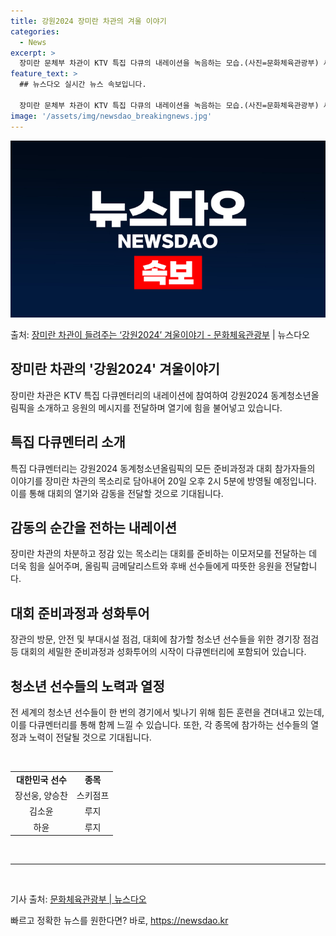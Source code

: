 ```yaml
---
title: 강원2024 장미란 차관의 겨울 이야기
categories:
  - News
excerpt: >
  장미란 문체부 차관이 KTV 특집 다큐의 내레이션을 녹음하는 모습.(사진=문화체육관광부) 세계를 번쩍 들었던…
feature_text: >
  ## 뉴스다오 실시간 뉴스 속보입니다.

  장미란 문체부 차관이 KTV 특집 다큐의 내레이션을 녹음하는 모습.(사진=문화체육관광부) 세계를 번쩍 들었던…
image: '/assets/img/newsdao_breakingnews.jpg'
---
```


![뉴스다오 속보](/assets/img/newsdao_breakingnews.jpg)

<p>출처: <a href="https://newsdao.kr/2836" rel="dofollow">장미란 차관이 들려주는 ‘강원2024’ 겨울이야기 - 문화체육관광부</a> | 뉴스다오</p>

<h2 data-ke-size="size26">장미란 차관의 '강원2024' 겨울이야기</h2>

<p data-ke-size="size16">장미란 차관은 KTV 특집 다큐멘터리의 내레이션에 참여하여 강원2024 동계청소년올림픽을 소개하고 응원의 메시지를 전달하며 열기에 힘을 불어넣고 있습니다.</p>

<h2 data-ke-size="size24">특집 다큐멘터리 소개</h2>

<p data-ke-size="size16">특집 다큐멘터리는 강원2024 동계청소년올림픽의 모든 준비과정과 대회 참가자들의 이야기를 장미란 차관의 목소리로 담아내어 20일 오후 2시 5분에 방영될 예정입니다. 이를 통해 대회의 열기와 감동을 전달할 것으로 기대됩니다.</p>

<h2 data-ke-size="size24">감동의 순간을 전하는 내레이션</h2>

<p data-ke-size="size16">장미란 차관의 차분하고 정감 있는 목소리는 대회를 준비하는 이모저모를 전달하는 데 더욱 힘을 실어주며, 올림픽 금메달리스트와 후배 선수들에게 따뜻한 응원을 전달합니다.</p>

<h2 data-ke-size="size24">대회 준비과정과 성화투어</h2>

<p data-ke-size="size16">장관의 방문, 안전 및 부대시설 점검, 대회에 참가할 청소년 선수들을 위한 경기장 점검 등 대회의 세밀한 준비과정과 성화투어의 시작이 다큐멘터리에 포함되어 있습니다.</p>

<h2 data-ke-size="size24">청소년 선수들의 노력과 열정</h2>

<p data-ke-size="size16">전 세계의 청소년 선수들이 한 번의 경기에서 빛나기 위해 힘든 훈련을 견뎌내고 있는데, 이를 다큐멘터리를 통해 함께 느낄 수 있습니다. 또한, 각 종목에 참가하는 선수들의 열정과 노력이 전달될 것으로 기대됩니다.</p>

<p data-ke-size="size16">&nbsp;</p>
<table>
	<tr>
		<td style="text-align: center; height: 17px;"><b>대한민국 선수</b></td>
		<td style="text-align: center; height: 17px;"><b>종목</b></td>
	</tr>
	<tr>
		<td style="text-align: center; height: 17px;">장선웅, 양승찬</td>
		<td style="text-align: center; height: 17px;">스키점프</td>
	</tr>
	<tr>
		<td style="text-align: center; height: 17px;">김소윤</td>
		<td style="text-align: center; height: 17px;">루지</td>
	</tr>
	<tr>
		<td style="text-align: center; height: 17px;">하윤</td>
		<td style="text-align: center; height: 17px;">루지</td>
	</tr>
</table>
<p data-ke-size="size16">&nbsp;</p>
<hr>
<p data-ke-size="size16">&nbsp;</p>

<p data-ke-size="size16">기사 출처: <a href="https://newsdao.kr/2836">문화체육관광부 | 뉴스다오</a></p> 

빠르고 정확한 뉴스를 원한다면? 바로, <a href="https://newsdao.kr" rel="dofollow">https://newsdao.kr</a>


    
